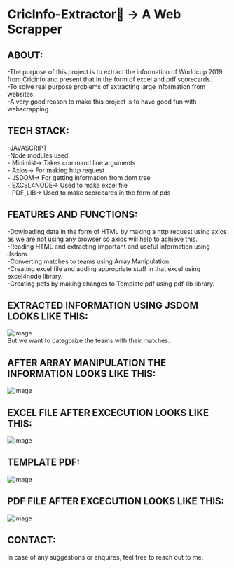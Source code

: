 # CricInfo-Extractor🏏 -> A Web Scrapper

## ABOUT:
-The purpose of this project is to extract the information of Worldcup 2019 from Cricinfo
 and present that in the form of excel and pdf scorecards. <br>
-To solve real purpose problems of extracting large information from websites. <br>
-A very good reason to make this project is to have good fun with webscrapping. <br>


## TECH STACK:
-JAVASCRIPT <br>
-Node modules used: <br>
    -  Minimist-> Takes command line arguments <br>
    -  Axios-> For making http request <br>
    -  JSDOM-> For getting information from dom tree <br>
    -  EXCEL4NODE-> Used to make excel file <br>
    -  PDF_LIB-> Used to make scorecards in the form of pds <br>


 ## FEATURES AND FUNCTIONS:
 -Dowloading data in the form of HTML by making a http request using axios as we are not using any browser so axios will help to achieve this. <br>
 -Reading HTML and extracting important and useful information using Jsdom. <br>
 -Converting matches to teams using Array Manipulation. <br>
 -Creating excel file and adding appropriate stuff in that excel using excel4node library. <br>
 -Creating pdfs by making changes to Template pdf using pdf-lib library. <br>
 
 
 ## EXTRACTED INFORMATION USING JSDOM LOOKS LIKE THIS:
 ![image](https://user-images.githubusercontent.com/56155933/136846517-4868ec6f-c2e8-4d4d-ab57-e521b14d52ae.png)<br>
  But we want to categorize the teams with their matches.
  


 ## AFTER ARRAY MANIPULATION THE INFORMATION LOOKS LIKE THIS:
 ![image](https://user-images.githubusercontent.com/56155933/136846870-c12ba320-2e6e-4963-8af0-fae193a22782.png)


 ## EXCEL FILE AFTER EXCECUTION LOOKS LIKE THIS:
 ![image](https://user-images.githubusercontent.com/56155933/136847359-6af18246-4a75-4a43-b930-bcbf284d20ab.png)


 ## TEMPLATE PDF:
 ![image](https://user-images.githubusercontent.com/56155933/136847014-6c8f3b18-1b7e-45b9-8eeb-72b313d2fd78.png)
 

 ## PDF FILE AFTER EXCECUTION LOOKS LIKE THIS:
 ![image](https://user-images.githubusercontent.com/56155933/136847566-9a464689-ad39-4582-8784-7045c4d9987f.png)


 ## CONTACT:
 In case of any suggestions or enquires, feel free to reach out to me.
